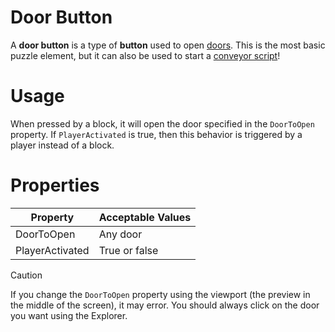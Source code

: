 # Door Button
A **door button** is a type of **button** used to open [doors](/objects/door.md). This is the most basic puzzle element, but it can also be used to start a [conveyor script](/tutorials/conveyor-scripting.md)!

# Usage
When pressed by a block, it will open the door specified in the `DoorToOpen` property. If `PlayerActivated` is true, then this behavior is triggered by a player instead of a block.

# Properties
|Property       |Acceptable Values|
|---------------|-----------------|
|DoorToOpen     |Any door         |
|PlayerActivated|True or false    |

>[!CAUTION]
>If you change the `DoorToOpen` property using the viewport (the preview in the middle of the screen), it may error. You should always click on the door you want using the Explorer.
